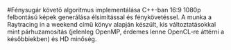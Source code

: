 #Fénysugár követő algoritmus implementálása C++-ban
16:9 1080p felbontású képek generálása élsimítással és fénykövetéssel. A munka a Raytracing in a weekend című könyv alapján készült, kis változtatásokkal mint párhuzamosítás (jelenleg OpenMP, érdemes lenne OpenCL-re áttérni a későbbiekben) és HD minőség.
